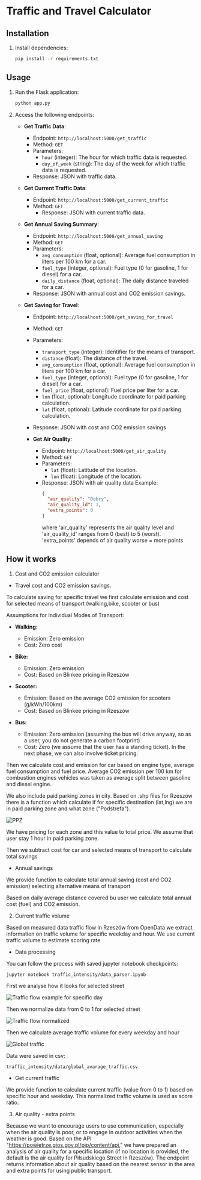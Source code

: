 # Traffic and Travel Calculator


## Installation


1. Install dependencies:

    ```bash
    pip install -r requirements.txt
    ```

## Usage

1. Run the Flask application:

    ```bash
    python app.py
    ```

2. Access the following endpoints:

    - **Get Traffic Data**: 
        - Endpoint: `http://localhost:5000/get_traffic`
        - Method: `GET`
        - Parameters:
            - `hour` (integer): The hour for which traffic data is requested.
            - `day_of_week` (string): The day of the week for which traffic data is requested.
        - Response: JSON with traffic data.

    - **Get Current Traffic Data**: 
        - Endpoint: `http://localhost:5000/get_current_traffic`
        - Method: `GET`
          - Response: JSON with current traffic data.
   -    **Get Annual Saving Summary**: 
        - Endpoint: `http://localhost:5000/get_annual_saving`
        - Method: `GET`
        - Parameters:
            - `avg_consumption` (float, optional): Average fuel consumption in liters per 100 km for a car.
            - `fuel_type` (integer, optional): Fuel type (0 for gasoline, 1 for diesel) for a car.
            - `daily_distance` (float, optional): The daily distance traveled for a car.
        - Response: JSON with annual cost and CO2 emission savings.
        
    - **Get Saving for Travel**: 
        - Endpoint: `http://localhost:5000/get_saving_for_travel`
        - Method: `GET`
        - Parameters:
            - `transport_type` (integer): Identifier for the means of transport.
            - `distance` (float): The distance of the travel.
            - `avg_consumption` (float, optional): Average fuel consumption in liters per 100 km for a car.
            - `fuel_type` (integer, optional): Fuel type (0 for gasoline, 1 for diesel) for a car.
            - `fuel_price` (float, optional): Fuel price per liter for a car.
            - `lon` (float, optional): Longitude coordinate for paid parking calculation.
            - `lat` (float, optional): Latitude coordinate for paid parking calculation.
      - Response: JSON with cost and CO2 emission savings

      - **Get Air Quality**:
          - Endpoint: `http://localhost:5000/get_air_quality`
          - Method: `GET`
          - Parameters:
              - `lat` (float): Latitude of the location.
              - `lon` (float): Longitude of the location.
          - Response: JSON with air quality data
            Example:
            ```json
            {
              "air_quality": "Dobry",
              "air_quality_id": 1,
              "extra_points": 0
            }
            ```
            where 'air_quality' represents the air quality level and 'air_quality_id'
            ranges from 0 (best) to 5 (worst). 'extra_points' depends of air quality worse = more points

## How it works

1. Cost and CO2 emission calculator



- Travel cost and CO2 emission savings.

To calculate saving for specific travel we first calculate emission and cost for selected means of transport (walking,bike, scooter or bus)

Assumptions for Individual Modes of Transport:
- **Walking:**
  - Emission: Zero emission
  - Cost: Zero cost

- **Bike:**
  - Emission: Zero emission
  - Cost: Based on Blinkee pricing in Rzeszów

- **Scooter:**
  - Emission: Based on the average CO2 emission for scooters (g/kWh/100km)
  - Cost: Based on Blinkee pricing in Rzeszów

- **Bus:**
  - Emission: Zero emission (assuming the bus will drive anyway, so as a user, you do not generate a carbon footprint)
  - Cost: Zero (we assume that the user has a standing ticket). In the next phase, we can also involve ticket pricing.


Then we calculate cost and emission for car based on engine type, average fuel consumption and fuel price. 
Average CO2 emission per 100 km for combustion engines vehicles was taken as average split between gasoline and diesel engine.

We also include paid parking zones in city. Based on .shp files for Rzeszów there is a function which calculate if for 
specific destination (lat,lng) we are in paid parking zone and what zone ("Podstrefa"). 

![PPZ](paid_parking_zones/images/ppd.png "")

We have pricing for each zone and this value to total price. We assume that user stay 1 hour in paid parking zone.


Then we subtract cost for car and selected means of transport to calculate total savings

- Annual savings

We provide function to calculate total annual saving (cost and CO2 emission) selecting alternative means of transport

Based on daily average distance covered bu user we calculate total annual cost (fuel) and CO2 emission.



2. Current traffic volume

Based on measured data traffic flow in Rzeszów from OpenData we extract information on traffic volume for specific weekday and hour.
We use current traffic volume to estimate scoring rate

- Data processing

You can follow the process with saved jupyter notebook checkpoints:

    
    jupyter notebook traffic_intensity/data_parser.ipynb
    


First we analyse how it looks for selected street

![Traffic flow example for specific day](traffic_intensity/images/example_traffic.png "")


Then we normalize data from 0 to 1 for selected street

![Traffic flow normalized](traffic_intensity/images/values.png "")


Then we calculate average traffic volume for every weekday and hour

![Global traffic](traffic_intensity/images/global_traffic.png "")


Data were saved in csv: 

    traffic_intensity/data/global_avarage_traffic.csv


- Get current traffic

We provide function to calculate current traffic (value from 0 to 1) based on specific hour and weekday.
This normalized traffic volume is used as score ratio. 


3. Air quality - extra points

Because we want to encourage users to use communication, especially when the air quality is poor, or to engage in outdoor activities when the weather is good. 
Based on the API "https://powietrze.gios.gov.pl/pjp/content/api," we have prepared an analysis of air quality for a specific location 
(if no location is provided, the default is the air quality for Piłsudskiego Street in Rzeszów). 
The endpoint returns information about air quality based on the nearest sensor in the area and extra points for using public transport.